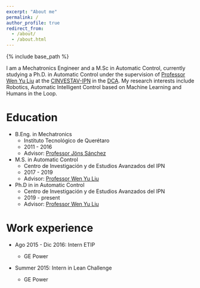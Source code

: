 ```yaml
---
excerpt: "About me"
permalink: /
author_profile: true
redirect_from:
  - /about/
  - /about.html
---
```


{% include base_path %}

I am a Mechatronics Engineer and a M.Sc in Automatic Control, currently studying a Ph.D. in Automatic Control under the supervision of [Professor Wen Yu Liu](https://www.ctrl.cinvestav.mx/%7Eyuw/) at the [CINVESTAV-IPN](https://www.cinvestav.mx/) in the [DCA](https://www.ctrl.cinvestav.mx/). My research interests include Robotics, Automatic Intelligent Control based on Machine Learning and Humans in the Loop. 

Education
======
* B.Eng. in Mechatronics 
  - Instituto Tecnológico de Querétaro 
  - 2011 - 2016
  - Advisor: [Professor Jöns Sánchez](https://mx.linkedin.com/in/dr-j%C3%B6ns-s%C3%A1nchez-893430bb)
* M.S. in Automatic Control
  - Centro de Investigación y de Estudios Avanzados del IPN
  - 2017 - 2019
  - Advisor: [Professor Wen Yu Liu](https://www.ctrl.cinvestav.mx/%7Eyuw/)
* Ph.D in in Automatic Control
  - Centro de Investigación y de Estudios Avanzados del IPN
  - 2019 - present
  - Advisor: [Professor Wen Yu Liu](https://www.ctrl.cinvestav.mx/%7Eyuw/)

Work experience
======
* Ago 2015 - Dic 2016: Intern ETIP
  - GE Power

* Summer 2015: Intern in Lean Challenge
  - GE Power
  
